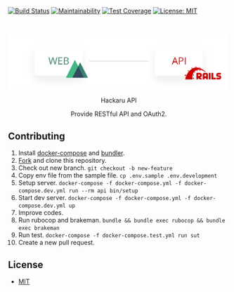 [![Build Status](https://travis-ci.org/ktmouk/hackaru-api.svg?branch=master)](https://travis-ci.org/ktmouk/hackaru-api)
[![Maintainability](https://api.codeclimate.com/v1/badges/95e37cce5262a1c83fa5/maintainability)](https://codeclimate.com/github/ktmouk/hackaru-api/maintainability)
[![Test Coverage](https://api.codeclimate.com/v1/badges/95e37cce5262a1c83fa5/test_coverage)](https://codeclimate.com/github/ktmouk/hackaru-api/test_coverage)
[![License: MIT](https://img.shields.io/badge/License-MIT-yellow.svg)](https://opensource.org/licenses/MIT)

<br>
<p align="center">
  <p align="center"><img src="./docs/images/architecture.png" width="500" /></p>
  <p align="center">Hackaru API</p>
  <p align="center">Provide RESTful API and OAuth2.</p>
</p>

## Contributing
1. Install [docker-compose](https://docs.docker.com/compose/install/) and [bundler](https://bundler.io/).
1. [Fork](https://github.com/ktmouk/hackaru-apu/fork) and clone this repository.
1. Check out new branch. `git checkout -b new-feature`
1. Copy env file from the sample file. `cp .env.sample .env.development`
1. Setup server. `docker-compose -f docker-compose.yml -f docker-compose.dev.yml run --rm api bin/setup`
1. Start dev server. `docker-compose -f docker-compose.yml -f docker-compose.dev.yml up`
1. Improve codes.
1. Run rubocop and brakeman. `bundle && bundle exec rubocop && bundle exec brakeman`
1. Run test. `docker-compose -f docker-compose.test.yml run sut`
1. Create a new pull request.

## License

- [MIT](./LICENSE)
